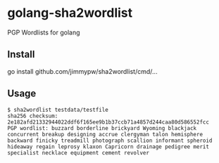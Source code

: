 # golang-sha2wordlist

PGP Wordlists for golang

## Install

go install github.com/jimmypw/sha2wordlist/cmd/...

## Usage

```
$ sha2wordlist testdata/testfile
sha256 checksum: 2e182afd21332944022ddf6f165ee9b1b37ccb71a4857d244caa80d586552fcc
PGP wordlist: buzzard borderline brickyard Wyoming blackjack concurrent breakup designing accrue clergyman talon hemisphere backward finicky treadmill photograph scallion informant spheroid hideaway regain leprosy klaxon Capricorn drainage pedigree merit specialist necklace equipment cement revolver
```
